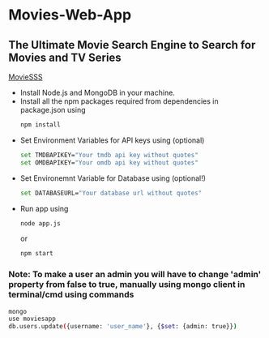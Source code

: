 # Movies-Web-App
## The Ultimate Movie Search Engine to Search for Movies and TV Series

[MovieSSS](http://smovies.herokuapp.com)

* Install Node.js and MongoDB in your machine.
* Install all the npm packages required from dependencies in package.json using
  ```sh
  npm install
  ```
* Set Environment Variables for API keys using (optional)
  ```sh
  set TMDBAPIKEY="Your tmdb api key without quotes"
  set OMDBAPIKEY="Your omdb api key without quotes"
  ```
* Set Environemnt Variable for Database using (optional!)
  ```sh
  set DATABASEURL="Your database url without quotes"
  ```
* Run app using 
  ```sh
  node app.js
  ```
  or
  ```sh
  npm start
  ```

### Note: To make a user an admin you will have to change 'admin' property from false to true, manually using mongo client in terminal/cmd using commands
```sh
mongo
use moviesapp
db.users.update({username: 'user_name'}, {$set: {admin: true}})
```
